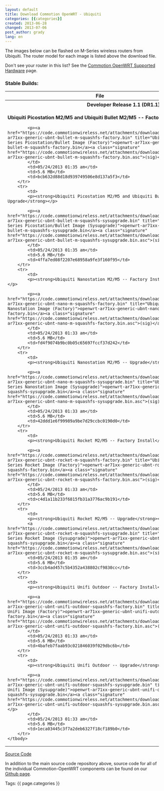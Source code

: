 ```yaml
---
layout: default
title: Download Commotion OpenWRT - Ubiquiti
categories: [{categories}]
created: 2013-06-28
changed: 2013-07-06
post_author: grady
lang: en
---
```

  <p>The images below can be flashed on M-Series wireless routers from Ubiquiti. The router model for each image is listed above the download file.</p>

<p>Don't see your router in this list? See the <a href="https://code.commotionwireless.net/projects/commotion/wiki/Commotion_OpenWRT_Supported_Hardware">Commotion OpenWRT Supported Hardware</a> page.</p>

<h3>Stable Builds:</h3>

<table class="files list">
	<thead>
		<tr>
			<th>File</th>
			<th>Date</th>
			<th>Size</th>
			<th>MD5</th>
		</tr>
	</thead>
	<tbody>
		<tr>
			<th colspan="4">Developer Release 1.1 (DR1.1)</th>
		</tr>
		<tr>
			<td>
			<p><strong>Ubiquiti Picostation M2/M5 and Ubiquiti Bullet M2/M5 -- Factory Install</strong></p>

			<p><a href="https://code.commotionwireless.net/attachments/download/357/openwrt-ar71xx-generic-ubnt-bullet-m-squashfs-factory.bin" title="Ubiquiti M-Series Picostation/Bullet Image (Factory)">openwrt-ar71xx-generic-ubnt-bullet-m-squashfs-factory.bin</a><a class="signature" href="https://code.commotionwireless.net/attachments/download/358/openwrt-ar71xx-generic-ubnt-bullet-m-squashfs-factory.bin.asc">(sig)</a></p>
			</td>
			<td>05/24/2013 01:35 am</td>
			<td>5.6 MB</td>
			<td>bcb632d88d18d939749506e8d137a5f3</td>
		</tr>
		<tr>
			<td>
			<p><strong>Ubiquiti Picostation M2/M5 and Ubiquiti Bullet M2/M5 -- Upgrade</strong></p>

			<p><a href="https://code.commotionwireless.net/attachments/download/359/openwrt-ar71xx-generic-ubnt-bullet-m-squashfs-sysupgrade.bin" title="Ubiquiti M-Series Picostation/Bullet Image (Sysupgrade)">openwrt-ar71xx-generic-ubnt-bullet-m-squashfs-sysupgrade.bin</a><a class="signature" href="https://code.commotionwireless.net/attachments/download/360/openwrt-ar71xx-generic-ubnt-bullet-m-squashfs-sysupgrade.bin.asc">(sig)</a></p>
			</td>
			<td>05/24/2013 01:35 am</td>
			<td>5.6 MB</td>
			<td>4ffa7ed08f2207e68958a9fe3f160f95</td>
		</tr>
		<tr>
			<td>
			<p><strong>Ubiquiti Nanostation M2/M5 -- Factory Install</strong></p>

			<p><a href="https://code.commotionwireless.net/attachments/download/349/openwrt-ar71xx-generic-ubnt-nano-m-squashfs-factory.bin" title="Ubiquiti M-Series Nanostation Image (Factory)">openwrt-ar71xx-generic-ubnt-nano-m-squashfs-factory.bin</a><a class="signature" href="https://code.commotionwireless.net/attachments/download/350/openwrt-ar71xx-generic-ubnt-nano-m-squashfs-factory.bin.asc">(sig)</a></p>
			</td>
			<td>05/24/2013 01:33 am</td>
			<td>5.6 MB</td>
			<td>fd4f9074b9bc0b05c65697fccf37d242</td>
		</tr>
		<tr>
			<td>
			<p><strong>Ubiquiti Nanostation M2/M5 -- Upgrade</strong></p>

			<p><a href="https://code.commotionwireless.net/attachments/download/351/openwrt-ar71xx-generic-ubnt-nano-m-squashfs-sysupgrade.bin" title="Ubiquiti M-Series Nanostation Image (Sysupgrade)">openwrt-ar71xx-generic-ubnt-nano-m-squashfs-sysupgrade.bin</a><a class="signature" href="https://code.commotionwireless.net/attachments/download/352/openwrt-ar71xx-generic-ubnt-nano-m-squashfs-sysupgrade.bin.asc">(sig)</a></p>
			</td>
			<td>05/24/2013 01:33 am</td>
			<td>5.6 MB</td>
			<td>42ddd1e6f99989a9be7d29ccbc0190d0</td>
		</tr>
		<tr>
			<td>
			<p><strong>Ubiquiti Rocket M2/M5 -- Factory Install</strong></p>

			<p><a href="https://code.commotionwireless.net/attachments/download/353/openwrt-ar71xx-generic-ubnt-rocket-m-squashfs-factory.bin" title="Ubiquiti M-Series Rocket Image (Factory)">openwrt-ar71xx-generic-ubnt-rocket-m-squashfs-factory.bin</a><a class="signature" href="https://code.commotionwireless.net/attachments/download/354/openwrt-ar71xx-generic-ubnt-rocket-m-squashfs-factory.bin.asc">(sig)</a></p>
			</td>
			<td>05/24/2013 01:33 am</td>
			<td>5.6 MB</td>
			<td>c4d1a11b233f6815fb31a3776ac9b191</td>
		</tr>
		<tr>
			<td>
			<p><strong>Ubiquiti Rocket M2/M5 -- Upgrade</strong></p>
			<a href="https://code.commotionwireless.net/attachments/download/355/openwrt-ar71xx-generic-ubnt-rocket-m-squashfs-sysupgrade.bin" title="Ubiquiti M-Series Rocket Image (Sysupgrade)">openwrt-ar71xx-generic-ubnt-rocket-m-squashfs-sysupgrade.bin</a><a class="signature" href="https://code.commotionwireless.net/attachments/download/361/openwrt-ar71xx-generic-ubnt-rocket-m-squashfs-sysupgrade.bin.asc">(sig)</a></td>
			<td>05/24/2013 01:35 am</td>
			<td>5.6 MB</td>
			<td>3ccb4ad457c5b4352a438802cf9830cc</td>
		</tr>
		<tr>
			<td>
			<p><strong>Ubiquiti Unifi Outdoor -- Factory Install</strong></p>

			<p><a href="https://code.commotionwireless.net/attachments/download/345/openwrt-ar71xx-generic-ubnt-unifi-outdoor-squashfs-factory.bin" title="Ubiquiti UniFi Image (Factory)">openwrt-ar71xx-generic-ubnt-unifi-outdoor-squashfs-factory.bin</a><a class="signature" href="https://code.commotionwireless.net/attachments/download/346/openwrt-ar71xx-generic-ubnt-unifi-outdoor-squashfs-factory.bin.asc">(sig)</a></p>
			</td>
			<td>05/24/2013 01:33 am</td>
			<td>5.6 MB</td>
			<td>4bafeb7faab93c021846039f029dbc6b</td>
		</tr>
		<tr>
			<td>
			<p><strong>Ubiquiti Unifi Outdoor -- Upgrade</strong></p>

			<p><a href="https://code.commotionwireless.net/attachments/download/347/openwrt-ar71xx-generic-ubnt-unifi-outdoor-squashfs-sysupgrade.bin" title="Ubiquiti Unifi Image (Sysupgrade)">openwrt-ar71xx-generic-ubnt-unifi-outdoor-squashfs-sysupgrade.bin</a><a class="signature" href="https://code.commotionwireless.net/attachments/download/348/openwrt-ar71xx-generic-ubnt-unifi-outdoor-squashfs-sysupgrade.bin.asc">(sig)</a></p>
			</td>
			<td>05/24/2013 01:33 am</td>
			<td>5.6 MB</td>
			<td>1eca03445c3f7a2deb6327f18cf189b0</td>
		</tr>
	</tbody>
</table>

<p><a class="button" href="https://github.com/opentechinstitute/commotion-openwrt" id="openwrt-source-btn">Source Code</a></p>

<p>In addition to the main source code repository above, source code for all of the individual Commotion-OpenWRT components can be found on our <a href="https://github.com/opentechinstitute">Github page</a>.</p>
 <div class="tags">Tags: {{ page.categories }}</div>